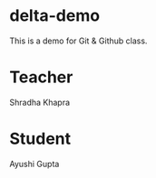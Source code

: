 # delta-demo
This is a demo for Git &amp; Github class.
# Teacher
Shradha Khapra
# Student
Ayushi Gupta


